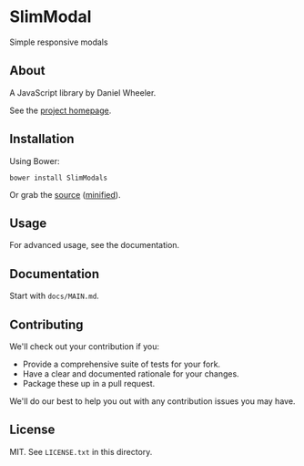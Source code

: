 # SlimModal

Simple responsive modals

## About

A JavaScript library by Daniel Wheeler.

See the [project homepage](http://danielwheeler1987.github.io/SlimModal).

## Installation

Using Bower:

    bower install SlimModals

Or grab the [source](https://github.com/danielwheeler1987/SlimModals/dist/SlimModal.js) ([minified](https://github.com/danielwheeler1987/SlimModals/dist/SlimModals.min.js)).

## Usage


For advanced usage, see the documentation.

## Documentation

Start with `docs/MAIN.md`.

## Contributing

We'll check out your contribution if you:

* Provide a comprehensive suite of tests for your fork.
* Have a clear and documented rationale for your changes.
* Package these up in a pull request.

We'll do our best to help you out with any contribution issues you may have.

## License

MIT. See `LICENSE.txt` in this directory.
